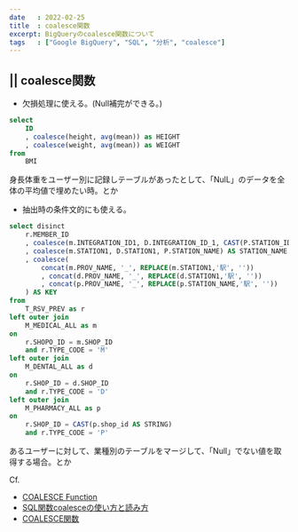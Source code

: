 ```yaml
---
date   : 2022-02-25
title  : coalesce関数
excerpt: BigQueryのcoalesce関数について
tags   : ["Google BigQuery", "SQL", "分析", "coalesce"]
---
```


## || coalesce関数

* 欠損処理に使える。(Null補完ができる。)

```sql
select 
    ID
    , coalesce(height, avg(mean)) as HEIGHT
    , coalesce(weight, avg(mean)) as WEIGHT 
from 
    BMI
```
身長体重をユーザー別に記録しテーブルがあったとして、「NulL」のデータを全体の平均値で埋めたい時。とか


* 抽出時の条件文的にも使える。

```sql
select disinct
    r.MEMBER_ID
    , coalesce(m.INTEGRATION_ID1, D.INTEGRATION_ID_1, CAST(P.STATION_ID AS STRING)) AS STATION_ID 
    , coalesce(m.STATION1, D.STATION1, P.STATION_NAME) AS STATION_NAME
    , coalesce(
        concat(m.PROV_NAME, '_', REPLACE(m.STATION1,'駅', ''))
        , concat(d.PROV_NAME, '_', REPLACE(d.STATION1,'駅', ''))
        , concat(p.PROV_NAME, '_', REPLACE(p.STATION_NAME,'駅', ''))
    ) AS KEY
from 
    T_RSV_PREV as r
left outer join
    M_MEDICAL_ALL as m
on
    r.SHOPO_ID = m.SHOP_ID
    and r.TYPE_CODE = 'M'
left outer join
    M_DENTAL_ALL as d
on
    r.SHOP_ID = d.SHOP_ID
    and r.TYPE_CODE = 'D'
left outer join 
    M_PHARMACY_ALL as p
on
    r.SHOP_ID = CAST(p.shop_id AS STRING)
    and r.TYPE_CODE = 'P'
```

あるユーザーに対して、業種別のテーブルをマージして、「Null」でない値を取得する場合。とか



Cf. 
- [COALESCE Function](https://docs.trifacta.com/display/DP/COALESCE+Function)
- [SQL関数coalesceの使い方と読み方](https://spirits.appirits.com/doruby/8666/)
- [COALESCE関数](https://e-words.jp/w/COALESCE%E9%96%A2%E6%95%B0.html)
